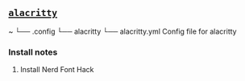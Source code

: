 ## [`alacritty`](https://github.com/alacritty/alacritty)

~
└── .config
    └── alacritty
        └── alacritty.yml       Config file for alacritty

### Install notes

1.  Install Nerd Font Hack
